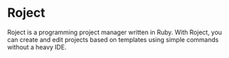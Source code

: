 # Roject

Roject is a programming project manager written in Ruby. With Roject, you can create and edit projects based on templates using simple commands without a heavy IDE.